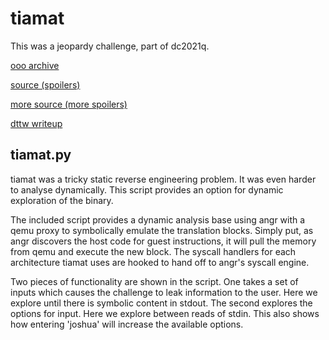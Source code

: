 # tiamat

This was a jeopardy challenge, part of dc2021q.

[ooo archive](https://archive.ooo/c/tiamat/401/)

[source (spoilers)](https://github.com/o-o-overflow/dc2021q-tiamat-public)

[more source (more spoilers)](https://github.com/o-o-overflow/qemooo)

[dttw writeup](https://dttw.tech/posts/HJ9TU7J_O)

## tiamat.py
tiamat was a tricky static reverse engineering problem. It was even harder to analyse dynamically. This script provides an option for dynamic exploration of the binary.

The included script provides a dynamic analysis base using angr with a qemu proxy to symbolically emulate the translation blocks. Simply put, as angr discovers the host code for guest instructions, it will pull the memory from qemu and execute the new block. The syscall handlers for each architecture tiamat uses are hooked to hand off to angr's syscall engine. 

Two pieces of functionality are shown in the script. One takes a set of inputs which causes the challenge to leak information to the user. Here we explore until there is symbolic content in stdout. The second explores the options for input. Here we explore between reads of stdin. This also shows how entering 'joshua' will increase the available options.